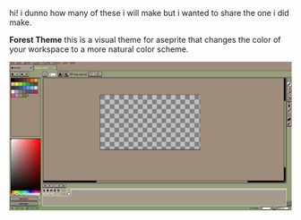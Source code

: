 hi! i dunno how many of these i will make but i wanted to share the one i did make.

**Forest Theme**
this is a visual theme for aseprite that changes the color of your workspace to a more natural color scheme. 

![](preview.png)